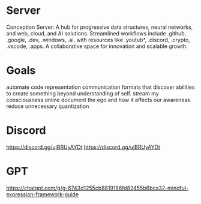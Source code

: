# Server
Conception Server: 
A hub for progressive data structures, neural networks, and web, cloud, and AI solutions. 
Streamlined workflows include 
.github, 
.google, 
.dev, 
.windows, 
.ai, 
with resources like 
.youtub*, 
.discord, 
.crypto, 
.vscode, 
.apps. 
A collaborative space for innovation and scalable growth.

# Goals
automate code representation communication formats that discover abilities to create something beyond understanding of self.
stream my consciousness online
document the ego and how it affects our awareness
reduce unnecessary quantization

# Discord
https://discord.gg/ujBRUyAYDt
https://discord.gg/ujBRUyAYDt

# GPT
https://chatgpt.com/g/g-6743d1255cb8819186fd82455b6bca32-mindful-expression-framework-guide
